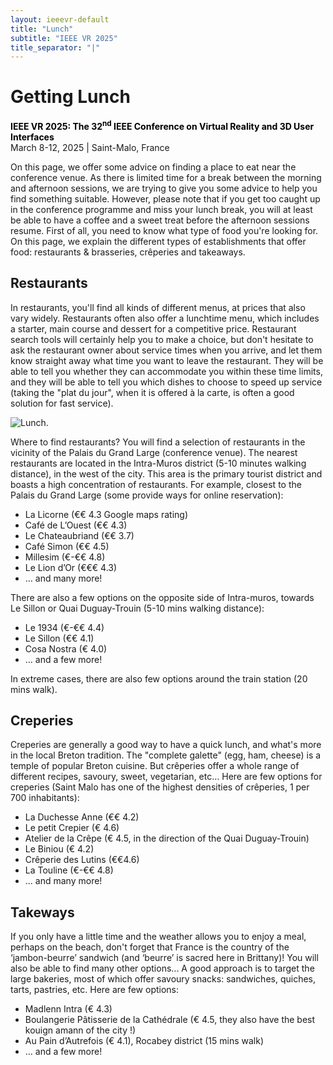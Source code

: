 ```yaml
---
layout: ieeevr-default
title: "Lunch"
subtitle: "IEEE VR 2025"
title_separator: "|"
---
```

<script type="text/javascript">
    $(document).ready(function(){
		var email = ""; 
		var domain = "ieeevr.org"; 

		email = "deia2025"; 		
		$(".deia").html("<span class='text-nowrap'><a href=javascript:location='" + "mail" + "to:" + email + "@" + domain + "'><i class='fas fa-fw fa-envelope-square emailIcon' style=''></i><i class='emailText'>" + email + "@" + domain + "</a></i></span>");   
        
        $(".deiaSm").html("<span class='text-nowrap'><a href=javascript:location='" + "mail" + "to:" + email + "@" + domain + "'><i class='fas fa-fw fa-envelope-square emailIconSm' style=''></i><i class='emailTextSm'>" + email + "@" + domain + "</a></i></span>"); 
	});
</script>

<div>
    <h1>Getting Lunch<div class="floatRight"></div></h1> 
    <p>
        <strong style="color: black">IEEE VR 2025: The 32<sup>nd</sup> IEEE Conference on Virtual Reality and 3D User Interfaces </strong>
        <br>
        March 8-12, 2025 | Saint-Malo, France
        <br>
    </p>
    <p>
        On this page, we offer some advice on finding a place to eat near the conference venue. As there is limited time for a break between the morning and afternoon sessions, we are trying to give you some advice to help you find something suitable. However, please note that if you get too caught up in the conference programme and miss your lunch break, you will at least be able to have a coffee and a sweet treat before the afternoon sessions resume.
        First of all, you need to know what type of food you're looking for. On this page, we explain the different types of establishments that offer food: restaurants & brasseries, crêperies and takeaways.
    </p>    
    <h2>Restaurants</h2>
    <p>
        In restaurants, you'll find all kinds of different menus, at prices that also vary widely. Restaurants often also offer a lunchtime menu, which includes a starter, main course and dessert for a competitive price. Restaurant search tools will certainly help you to make a choice, but don't hesitate to ask the restaurant owner about service times when you arrive, and let them know straight away what time you want to leave the restaurant. They will be able to tell you whether they can accommodate you within these time limits, and they will be able to tell you which dishes to choose to speed up service (taking the "plat du jour", when it is offered à la carte, is often a good solution for fast service). 
    </p>    
    <img class="conf-icon"  src="/dev/assets/images/lunch.png" alt="Lunch.">
    <p>
    Where to find restaurants? You will find a selection of restaurants in the vicinity of the Palais du Grand Large (conference venue). The nearest restaurants are located in the Intra-Muros district (5-10 minutes walking distance), in the west of the city. This area is the primary tourist district and boasts a high concentration of restaurants. For example, closest to the Palais du Grand Large (some provide ways for online reservation): 
    <ul>
        <li>La Licorne (€€ 4.3 Google maps rating)</li>
        <li>Café de L’Ouest (€€ 4.3)</li>
        <li>Le Chateaubriand (€€ 3.7)</li>
        <li>Café Simon (€€ 4.5)</li>
        <li>Millesim (€-€€ 4.8)</li>
        <li>Le Lion d’Or (€€€ 4.3)</li>
        <li>… and many more!</li>
    </ul>
    There are also a few options on the opposite side of Intra-muros, towards Le Sillon or Quai Duguay-Trouin (5-10 mins walking distance):
    <ul>
        <li>Le 1934 (€-€€ 4.4)</li>
        <li>Le Sillon (€€ 4.1)</li>
        <li>Cosa Nostra (€ 4.0)</li>
        <li>… and a few more!</li>
    </ul>
    In extreme cases, there are also few options around the train station (20 mins walk).
    </p>
    <h2>Creperies</h2>
    <p>
    Creperies are generally a good way to have a quick lunch, and what's more in the local Breton tradition. The "complete galette" (egg, ham, cheese) is a temple of popular Breton cuisine. But crêperies offer a whole range of different recipes, savoury, sweet, vegetarian, etc… Here are few options for creperies (Saint Malo has one of the highest densities of crêperies, 1 per 700 inhabitants):
    <ul>
        <li>La Duchesse Anne (€€ 4.2) </li>
        <li>Le petit Crepier (€ 4.6)</li>
        <li>Atelier de la Crêpe (€ 4.5, in the direction of the Quai Duguay-Trouin)</li>
        <li>Le Biniou (€ 4.2)</li>
        <li>Crêperie des Lutins (€€4.6)</li>
        <li>La Touline (€-€€ 4.8)</li>
        <li>... and many more!</li>
    </ul>
    </p>
    <h2>Takeways</h2>
    <p>
    If you only have a little time and the weather allows you to enjoy a meal, perhaps on the beach, don't forget that France is the country of the ‘jambon-beurre’ sandwich (and ‘beurre’ is sacred here in Brittany)! You will also be able to find many other options... A good approach is to target the large bakeries, most of which offer savoury snacks: sandwiches, quiches, tarts, pastries, etc. Here are few options:
    <ul>
        <li>Madlenn Intra (€ 4.3)</li>
        <li>Boulangerie Pâtisserie de la Cathédrale (€ 4.5, they also have the best kouign amann of the city !)</li>
        <li>Au Pain d’Autrefois (€ 4.1), Rocabey district (15 mins walk)</li>
        <li>… and a few more!</li>
    </ul>
    </p>
</div>